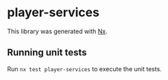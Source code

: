 # player-services

This library was generated with [Nx](https://nx.dev).

## Running unit tests

Run `nx test player-services` to execute the unit tests.
